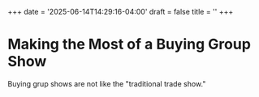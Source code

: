 +++
date = '2025-06-14T14:29:16-04:00'
draft = false
title = ''
+++

# Making the Most of a Buying Group Show

Buying grup shows are not like the "traditional trade show."



